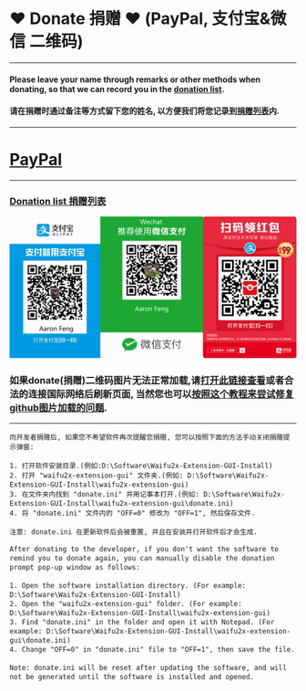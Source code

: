 # ❤ Donate 捐赠 ❤ (PayPal, 支付宝&微信 二维码)
---
#### Please leave your name through remarks or other methods when donating, so that we can record you in the [donation list](https://github.com/AaronFeng753/Waifu2x-Extension-GUI/blob/master/Donate_list.md).
#### 请在捐赠时通过备注等方式留下您的姓名, 以方便我们将您记录到[捐赠列表](https://github.com/AaronFeng753/Waifu2x-Extension-GUI/blob/master/Donate_list.md)内.
---
# [PayPal](https://www.paypal.me/aaronfeng753)
---
### [Donation list 捐赠列表](https://github.com/AaronFeng753/Waifu2x-Extension-GUI/blob/master/Donate_list.md)
![donate_new](/donate_new.jpg)
### 如果donate(捐赠)二维码图片无法正常加载,请[打开此链接查看](https://gitee.com/aaronfeng0711/Waifu2x-Extension-GUI/raw/master/donate_new.jpg)或者合法的连接国际网络后刷新页面, 当然您也可以[按照这个教程来尝试修复github图片加载的问题](https://github.com/AaronFeng753/Github_dns_hosts#github_dns_hosts).
---
```
向开发者捐赠后, 如果您不希望软件再次提醒您捐赠, 您可以按照下面的方法手动关闭捐赠提示弹窗:

1. 打开软件安装目录.(例如:D:\Software\Waifu2x-Extension-GUI-Install)
2. 打开 "waifu2x-extension-gui" 文件夹.(例如: D:\Software\Waifu2x-Extension-GUI-Install\waifu2x-extension-gui)
3. 在文件夹内找到 "donate.ini" 并用记事本打开.(例如: D:\Software\Waifu2x-Extension-GUI-Install\waifu2x-extension-gui\donate.ini)
4. 将 "donate.ini" 文件内的 "OFF=0" 修改为 "OFF=1", 然后保存文件.

注意: donate.ini 在更新软件后会被重置, 并且在安装并打开软件后才会生成.
```
```
After donating to the developer, if you don't want the software to remind you to donate again, you can manually disable the donation prompt pop-up window as follows:

1. Open the software installation directory. (For example: D:\Software\Waifu2x-Extension-GUI-Install)
2. Open the "waifu2x-extension-gui" folder. (For example: D:\Software\Waifu2x-Extension-GUI-Install\waifu2x-extension-gui)
3. Find "donate.ini" in the folder and open it with Notepad. (For example: D:\Software\Waifu2x-Extension-GUI-Install\waifu2x-extension-gui\donate.ini)
4. Change "OFF=0" in "donate.ini" file to "OFF=1", then save the file.

Note: donate.ini will be reset after updating the software, and will not be generated until the software is installed and opened.
```
